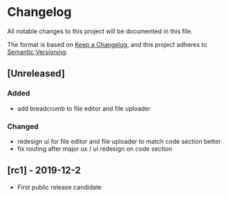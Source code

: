 # Changelog
All notable changes to this project will be documented in this file.

The format is based on [Keep a Changelog](https://keepachangelog.com/en/1.0.0/),
and this project adheres to [Semantic Versioning](https://semver.org/spec/v2.0.0.html).

## [Unreleased]
### Added
- add breadcrumb to file editor and file uploader 

### Changed
- redesign ui for file editor and file uploader to match code section better
- fix routing after major ux / ui redesign on code section

## [rc1] - 2019-12-2
- First public release candidate
